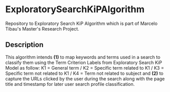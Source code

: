 # ExploratorySearchKiPAlgorithm
Repository to Exploratory Search KiP Algorithm which is part of Marcelo Tibau's Master's Research Project.

## Description
This algorithm intends **(1)** to map keywords and terms used in a search to classify them using the Term Criterion Labels from Exploratory Search KiP Model as follow: K1 = General term / K2 = Specific term related to K1 / K3 = Specific term not related to K1 / K4 = Term not related to subject and **(2)** to capture the URLs clicked by the user during the search along with the page title and timestamp for later user search profile classification.
